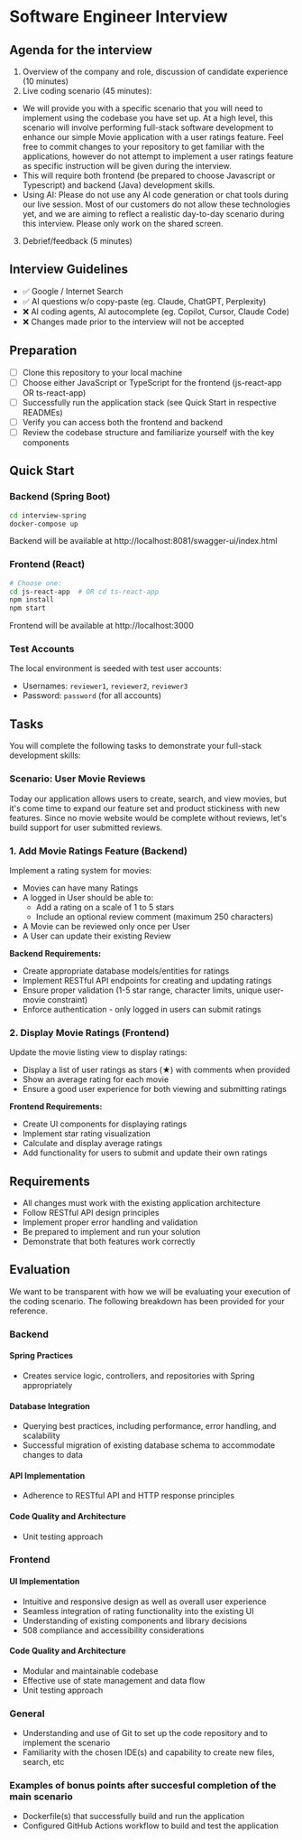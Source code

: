 # Software Engineer Interview

## Agenda for the interview
1. Overview of the company and role, discussion of candidate experience (10 minutes) 
2. Live coding scenario (45 minutes): 
- We will provide you with a specific scenario that you will need to implement using the codebase you have set up. At a high level, this scenario will involve performing full-stack software development to enhance our simple Movie application with a user ratings feature. Feel free to commit changes to your repository to get familiar with the applications, however do not attempt to implement a user ratings feature as specific instruction will be given during the interview. 
- This will require both frontend (be prepared to choose Javascript or Typescript) and backend (Java) development skills.  
- Using AI: Please do not use any AI code generation or chat tools during our live session. Most of our customers do not allow these technologies yet, and we are aiming to reflect a realistic day-to-day scenario during this interview. Please only work on the shared screen. 
3. Debrief/feedback (5 minutes) 

## Interview Guidelines

- :white_check_mark: Google / Internet Search
- :white_check_mark: AI questions w/o copy-paste (eg. Claude, ChatGPT, Perplexity)
- :x: AI coding agents, AI autocomplete (eg. Copilot, Cursor, Claude Code)
- :x: Changes made prior to the interview will not be accepted

## Preparation

- [ ] Clone this repository to your local machine
- [ ] Choose either JavaScript or TypeScript for the frontend (js-react-app OR ts-react-app)
- [ ] Successfully run the application stack (see Quick Start in respective READMEs)
- [ ] Verify you can access both the frontend and backend
- [ ] Review the codebase structure and familiarize yourself with the key components

## Quick Start

### Backend (Spring Boot)
```bash
cd interview-spring
docker-compose up
```
Backend will be available at http://localhost:8081/swagger-ui/index.html

### Frontend (React)
```bash
# Choose one:
cd js-react-app  # OR cd ts-react-app
npm install
npm start
```
Frontend will be available at http://localhost:3000

### Test Accounts

The local environment is seeded with test user accounts:
- Usernames: `reviewer1`, `reviewer2`, `reviewer3`
- Password: `password` (for all accounts)

## Tasks

You will complete the following tasks to demonstrate your full-stack development skills:

### Scenario: User Movie Reviews

Today our application allows users to create, search, and view movies, but it's come time to expand our feature set and product stickiness with new features. Since no movie website would be complete without reviews, let's build support for user submitted reviews.

### 1. Add Movie Ratings Feature (Backend)

Implement a rating system for movies:
- Movies can have many Ratings
- A logged in User should be able to:
  - Add a rating on a scale of 1 to 5 stars
  - Include an optional review comment (maximum 250 characters)
- A Movie can be reviewed only once per User
- A User can update their existing Review

**Backend Requirements:**
- Create appropriate database models/entities for ratings
- Implement RESTful API endpoints for creating and updating ratings
- Ensure proper validation (1-5 star range, character limits, unique user-movie constraint)
- Enforce authentication - only logged in users can submit ratings

### 2. Display Movie Ratings (Frontend)

Update the movie listing view to display ratings:
- Display a list of user ratings as stars (★) with comments when provided
- Show an average rating for each movie
- Ensure a good user experience for both viewing and submitting ratings

**Frontend Requirements:**
- Create UI components for displaying ratings
- Implement star rating visualization
- Calculate and display average ratings
- Add functionality for users to submit and update their own ratings

## Requirements

- All changes must work with the existing application architecture
- Follow RESTful API design principles
- Implement proper error handling and validation
- Be prepared to implement and run your solution
- Demonstrate that both features work correctly


## Evaluation
We want to be transparent with how we will be evaluating your execution of the coding scenario. The following breakdown has been provided for your reference. 

### Backend 

#### Spring Practices 
- Creates service logic, controllers, and repositories with Spring appropriately 

#### Database Integration 
- Querying best practices, including performance, error handling, and scalability  
- Successful migration of existing database schema to accommodate changes to data 

#### API Implementation 
- Adherence to RESTful API and HTTP response principles 

#### Code Quality and Architecture 
- Unit testing approach

### Frontend 

#### UI Implementation 
- Intuitive and responsive design as well as overall user experience 
- Seamless integration of rating functionality into the existing UI 
- Understanding of existing components and library decisions 
- 508 compliance and accessibility considerations 

#### Code Quality and Architecture 
- Modular and maintainable codebase 
- Effective use of state management and data flow 
- Unit testing approach 

### General 
- Understanding and use of Git to set up the code repository and to implement the scenario 
- Familiarity with the chosen IDE(s) and capability to create new files, search, etc 

### Examples of bonus points after succesful completion of the main scenario
- Dockerfile(s) that successfully build and run the application
- Configured GitHub Actions workflow to build and test the application  
